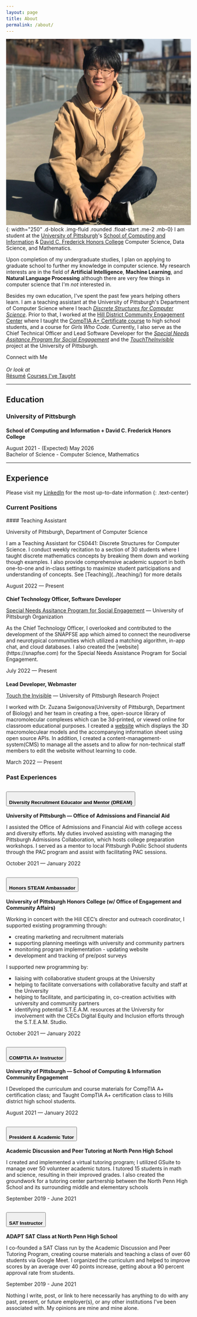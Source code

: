 ```yaml
---
layout: page
title: About
permalink: /about/
---
```


![Shinwoo Kim](../assets/img/profile.jpg){: width="250" .d-block .img-fluid .rounded .float-start .me-2 .mb-0} I am student at the [University of Pittsburgh](https://pitt.edu)'s [School of Computing and Information](https://sci.pitt.edu) & [David C. Frederick Honors College](https://www.frederickhonors.pitt.edu/) Computer Science, Data Science, and Mathematics.

Upon completion of my undergraduate studies, I plan on applying to graduate school to further my knowledge in computer science. My research interests are in the field of **Artificial Intelligence**, **Machine Learning**, and **Natural Language Processing** although there are very few things in computer science that I'm _not_ interested in.

Besides my own education, I've spent the past few years helping others learn. I am a teaching assistant at the University of Pittsburgh's Department of Computer Science where I teach [_Discrete Structures for Computer Science_](../teaching). Prior to that, I worked at the [Hill District Community Engagement Center](https://cec.pitt.edu/hilldistrict/) where I taught the [CompTIA A+ Certificate course](../teaching/) to high school students, and a course for _Girls Who Code_. Currently, I also serve as the Chief Technical Officer and Lead Software Developer for the [_Special Needs Assitance Program for Social Engagement_](https://snapfse.com) and the [_TouchTheInvisible_](https://touchtheinvisible.com) project at the University of Pittsburgh.

<p class="text-center">Connect with Me
<br />
  <a class="social-icon" href="mailto:{{ site.email }}"><i class="fas fa-envelope"></i></a>
  <a class="social-icon" href="https://linkedin.com/in/{{ site.linkedin_username }}"> <i class="fab fa-linkedin-in"></i></a>
  <a class="social-icon" href="https://github.com/{{ site.github_username }}"><i class="fab fa-github"></i></a>
  <a class="social-icon" href="https://twitter.com/{{ site.twitter_username }}"><i class="fab fa-twitter"></i></a>
  <a class="social-icon" href="https://instagram.com/{{ site.instagram_username }}"><i class="fab fa-instagram"></i></a>
  <br /><em> Or look at </em><br />
  <a class="btn btn-outline-dark" href="{{ '/assets/Resume.pdf' | prepend: site.baseurl }}"> Résumé</a>
  <a class="btn btn-outline-dark" href="{{ '/teaching/' | prepend: site.baseurl }}">Courses I've Taught</a>
</p>

---

## Education

### <i class="pitt-icon"></i>University of Pittsburgh

#### School of Computing and Information + David C. Frederick Honors College

August 2021 - (Expected) May 2026  
Bachelor of Science - Computer Science, Mathematics

---

## Experience

<style>
  h4{margin-bottom: 0 !important;}
</style>

Please visit my [LinkedIn](https://linkedin.com/in/kimshinwoo) for the most up-to-date information
{: .text-center}

### Current Positions

<div class="ms-4" markdown="1">
#### Teaching Assistant
<div class="d-flex flex-column flex-md-row justify-content-between mb-3">
  <div class="flex-grow-1">
    <p class="subheading mb-1">
      University of Pittsburgh, Department of Computer Science
    </p>
    <p class="mb-0" markdown="1"> I am a Teaching Assistant for CS0441: Discrete Structures for Computer Science. I conduct weekly recitation to a section of 30 students where I taught discrete mathematics concepts by breaking them down and working though examples. I also provide comprehensive academic support in both one-to-one and in-class settings to maximize student participations and understanding of concepts. See [Teaching](../teaching/) for more details</p>
  </div>
  <div class="flex-shrink-0">
    <span class="text-primary">August 2022 — Present</span>
  </div>
</div>

#### Chief Technology Officer, Software Developer

<div class="d-flex flex-column flex-md-row justify-content-between mb-3">
  <div class="flex-grow-1">
    <p class="subheading mb-1">
      <a href="https://snapfse.com">Special Needs Assitance Program for Social Engagement</a> — University of Pittsburgh Organization
    </p>
    <p class="mb-0" markdown="1">
      As the Chief Technology Officer, I overlooked and contributed to the development of the SNAPFSE app which aimed to connect the neurodiverse and neurotypical communities which utilized a matching algorithm, in-app chat, and cloud databases. I also created the [website](https://snapfse.com) for the Special Needs Assistance Program for Social Engagement.
 </p>
  </div>
  <div class="flex-shrink-0">
    <span class="text-primary">July 2022 — Present</span>
  </div>
</div>

#### Lead Developer, Webmaster

<div class="d-flex flex-column flex-md-row justify-content-between mb-3">
  <div class="flex-grow-1">
    <p class="subheading mb-1">
      <a href="https://touchtheinvisible.com">Touch the Invisible</a> — University of Pittsburgh Research Project
    </p>
    <p class="mb-0"> I worked with Dr. Zuzana Swigonova(University of Pittsburgh, Department of Biology) and her team in creating a free, open-source library of macromolecular complexes which can be 3d-printed, or viewed online for classroom educational purposes. I created a <a href="https://touchtheinvisible.com">website</a> which displays the 3D macromoleculear models and the accompanying information sheet using open source APIs. In addition, I created a content-management-system(CMS) to manage all the assets and to allow for non-technical staff members to edit the website without learning to code. </p>
  </div>
  <div class="flex-shrink-0">
    <span class="text-primary">March 2022 — Present</span>
  </div>
</div>
</div>

### Past Experiences

<div class="accordion accordion-flush mb-0" id="accordionExample">
  <div class="accordion-item">
    <h2 class="accordion-header" id="headingOne">
      <button class="accordion-button collapsed" type="button" data-bs-toggle="collapse" data-bs-target="#collapseOne" aria-expanded="false" aria-controls="collapseOne">
        <h4>Diversity Recruitment Educator and Mentor (DREAM)</h4>
      </button>
    </h2>
    <div id="collapseOne" class="accordion-collapse collapse" aria-labelledby="headingOne" >
      <div class="accordion-body">
        <div class="d-flex flex-column flex-md-row justify-content-between mb-3">
          <div class="flex-grow-1">
            <p class="subheading mb-1"><strong>University of Pittsburgh — Office of Admissions and Financial Aid</strong></p>
            <p class="mb-0"> I assisted the Office of Admissions and Financial Aid with college access and diversity efforts. My duties involved assisting with managing the Pittsburgh Admissions Collaboration, which hosts college preparation workshops. I served as a mentor to local Pittsburgh Public School students through the PAC program and assist with facilitating PAC sessions. </p>
          </div>
          <div class="flex-shrink-0">
            <span class="text-primary">October 2021 — January 2022</span>
          </div>
        </div>
      </div>
    </div>
  </div>
  <div class="accordion-item">
    <h2 class="accordion-header" id="headingTwo">
      <button class="accordion-button collapsed" type="button" data-bs-toggle="collapse" data-bs-target="#collapseTwo" aria-expanded="false" aria-controls="collapseTwo">
        <h4>Honors STEAM Ambassador</h4>
      </button>
    </h2>
    <div id="collapseTwo" class="accordion-collapse collapse" aria-labelledby="headingTwo">
      <div class="accordion-body">
        <div class="d-flex flex-column flex-md-row justify-content-between mb-3">
          <div class="flex-grow-1">
            <div class="subheading mb-1"><strong>University of Pittsburgh Honors College (w/ Office of Engagement and Community Affairs)</strong></div>
            <p class="mb-0"> Working in concert with the Hill CEC’s director and outreach coordinator, I supported existing programming through: </p>
            <ul class="mb-0">
              <li>creating marketing and recruitment materials</li>
              <li>supporting planning meetings with university and community partners</li>
              <li>monitoring program implementation - updating website</li>
              <li>development and tracking of pre/post surveys</li>
            </ul> I supported new programming by: <ul class="mb-0">
              <li>liaising with collaborative student groups at the University</li>
              <li>helping to facilitate conversations with collaborative faculty and staff at the University</li>
              <li>helping to facilitate, and participating in, co-creation activities with university and community partners</li>
              <li>identifying potential S.T.E.A.M. resources at the University for involvement with the CECs Digital Equity and Inclusion efforts through the S.T.E.A.M. Studio.</li>
            </ul>
          </div>
          <div class="flex-shrink-0">
            <span class="text-primary">October 2021 — January 2022</span>
          </div>
        </div>
      </div>
    </div>
  </div>
  <div class="accordion-item">
    <h2 class="accordion-header" id="headingThree">
      <button class="accordion-button collapsed" type="button" data-bs-toggle="collapse" data-bs-target="#collapseThree" aria-expanded="false" aria-controls="collapseThree">
        <h4>COMPTIA A+ Instructor</h4>
      </button>
    </h2>
    <div id="collapseThree" class="accordion-collapse collapse" aria-labelledby="headingThree">
      <div class="accordion-body">
        <div class="d-flex flex-column flex-md-row justify-content-between mb-3">
          <div class="flex-grow-1">
            <div class="subheading mb-1"><strong>University of Pittsburgh — School of Computing & Information Community Engagement</strong></div>
            <p>I Developed the curriculum and course materials for CompTIA A+ certification class; and Taught CompTIA A+ certification class to Hills district high school students.</p>
          </div>
          <div class="flex-shrink-0">
            <span class="text-primary">August 2021 — January 2022</span>
          </div>
        </div>
      </div>
    </div>
  </div>
  <div class="accordion-item">
    <h2 class="accordion-header" id="headingFour">
      <button class="accordion-button collapsed" type="button" data-bs-toggle="collapse" data-bs-target="#collapseFour" aria-expanded="false" aria-controls="collapseFour">
        <h4>President & Academic Tutor</h4>
      </button>
    </h2>
    <div id="collapseFour" class="accordion-collapse collapse" aria-labelledby="headingThree">
      <div class="accordion-body">
        <div class="d-flex flex-column flex-md-row justify-content-between mb-3">
          <div class="flex-grow-1">
            <div class="subheading mb-1"><strong>Academic Discussion and Peer Tutoring at North Penn High School</strong></div>
            <p> I created and implemented a virtual tutoring program; I utilized GSuite to manage over 50 volunteer academic tutors. I tutored 15 students in math and science, resulting in their improved grades. I also created the groundwork for a tutoring center partnership between the North Penn High School and its surrounding middle and elementary schools </p>
          </div>
          <div class="flex-shrink-0">
            <span class="text-primary">September 2019 - June 2021</span>
          </div>
        </div>
      </div>
    </div>
  </div>
  <div class="accordion-item">
    <h2 class="accordion-header" id="headingFive">
      <button class="accordion-button collapsed" type="button" data-bs-toggle="collapse" data-bs-target="#collapseFive" aria-expanded="false" aria-controls="collapseFive">
        <h4>SAT Instructor</h4>
      </button>
    </h2>
    <div id="collapseFive" class="accordion-collapse collapse" aria-labelledby="headingThree">
      <div class="accordion-body">
        <div class="d-flex flex-column flex-md-row justify-content-between mb-3">
          <div class="flex-grow-1">
            <div class="subheading mb-1"><strong>ADAPT SAT Class at North Penn High School</strong ></div>
            <p>I co-founded a SAT Class run by the Academic Discussion and Peer Tutoring Program, creating course materials and teaching a class of over 60 students via Google Meet. I organized the curriculum and helped to improve scores by an average over 40 points increase, getting about a 90 percent approval rate from students. </p>
          </div>
          <div class="flex-shrink-0">
            <span class="text-primary">September 2019 - June 2021</span>
          </div>
        </div>
      </div>
    </div>
  </div>
</div>

Nothing I write, post, or link to here necessarily has anything to do with any past, present, or future employer(s), or any other institutions I've been associated with. My opinions are mine and mine alone.

<link rel="stylesheet" href="{{"/assets/icons.css" | absolute_url }}">
